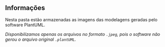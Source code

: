 ## Informações

Nesta pasta estão armazenadas as imagens das modelagens geradas pelo software PlantUML.

*Disponibilizamos apenas os arquivos no formato `.jpeg`, pois o software não gerou o arquivo original `.plantUML`.*
